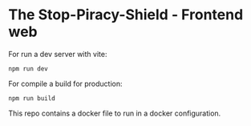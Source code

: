 # The Stop-Piracy-Shield - Frontend web

For run a dev server with vite:
```
npm run dev
```

For compile a build for production:
```
npm run build
```

This repo contains a docker file to run in a docker configuration.